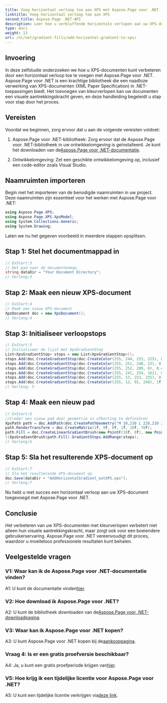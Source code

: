 ```yaml
---
title: Voeg horizontaal verloop toe aan XPS met Aspose.Page voor .NET
linktitle: Voeg horizontaal verloop toe aan XPS
second_title: Aspose.Page .NET-API
description: Leer hoe u verbluffende horizontale verlopen aan uw XPS-documenten kunt toevoegen met Aspose.Page voor .NET. Verhoog moeiteloos de visuele aantrekkingskracht.
type: docs
weight: 13
url: /nl/net/gradient-fills/add-horizontal-gradient-to-xps/
---
```

## Invoering

In deze zelfstudie onderzoeken we hoe u XPS-documenten kunt verbeteren door een horizontaal verloop toe te voegen met Aspose.Page voor .NET. Aspose.Page voor .NET is een krachtige bibliotheek die een naadloze verwerking van XPS-documenten (XML Paper Specification) in .NET-toepassingen biedt. Het toevoegen van kleurverlopen kan uw documenten een visuele aantrekkingskracht geven, en deze handleiding begeleidt u stap voor stap door het proces.

## Vereisten

Voordat we beginnen, zorg ervoor dat u aan de volgende vereisten voldoet:

1.  Aspose.Page voor .NET-bibliotheek: Zorg ervoor dat de Aspose.Page voor .NET-bibliotheek in uw ontwikkelomgeving is geïnstalleerd. Je kunt het downloaden van de[Aspose.Page voor .NET-documentatie](https://reference.aspose.com/page/net/).

2. Ontwikkelomgeving: Zet een geschikte ontwikkelomgeving op, inclusief een code-editor zoals Visual Studio.

## Naamruimten importeren

Begin met het importeren van de benodigde naamruimten in uw project. Deze naamruimten zijn essentieel voor het werken met Aspose.Page voor .NET:

```csharp
using Aspose.Page.XPS;
using Aspose.Page.XPS.XpsModel;
using System.Collections.Generic;
using System.Drawing;
```

Laten we nu het gegeven voorbeeld in meerdere stappen opsplitsen.

## Stap 1: Stel het documentmappad in

```csharp
// ExStart:3
// Het pad naar de documentenmap.
string dataDir = "Your Document Directory";
// Verleng:3
```

## Stap 2: Maak een nieuw XPS-document

```csharp
// ExStart:4
// Maak een nieuw XPS-document
XpsDocument doc = new XpsDocument();
// Verleng:4
```

## Stap 3: Initialiseer verloopstops

```csharp
// ExStart:5
// Initialiseer de lijst met XpsGradientStop
List<XpsGradientStop> stops = new List<XpsGradientStop>();
stops.Add(doc.CreateGradientStop(doc.CreateColor(255, 244, 253, 225), 0.0673828f));
stops.Add(doc.CreateGradientStop(doc.CreateColor(255, 251, 240, 23), 0.314453f));
stops.Add(doc.CreateGradientStop(doc.CreateColor(255, 252, 209, 0), 0.482422f));
stops.Add(doc.CreateGradientStop(doc.CreateColor(255, 241, 254, 161), 0.634766f));
stops.Add(doc.CreateGradientStop(doc.CreateColor(255, 53, 253, 255), 0.915039f));
stops.Add(doc.CreateGradientStop(doc.CreateColor(255, 12, 91, 248), 1f));
// Verleng: 5
```

## Stap 4: Maak een nieuw pad

```csharp
// ExStart:6
//Creëer een nieuw pad door geometrie in afkorting te definiëren
XpsPath path = doc.AddPath(doc.CreatePathGeometry("M 10,210 L 228,210 228,300 10,300"));
path.RenderTransform = doc.CreateMatrix(1f, 0f, 0f, 1f, 20f, 70f);
path.Fill = doc.CreateLinearGradientBrush(new PointF(10f, 0f), new PointF(228f, 0f));
((XpsGradientBrush)path.Fill).GradientStops.AddRange(stops);
// Verleng:6
```

## Stap 5: Sla het resulterende XPS-document op

```csharp
// ExStart:7
// Sla het resulterende XPS-document op
doc.Save(dataDir + "AddHorizontalGradient_outXPS.xps");
// Verleng:7
```

Nu hebt u met succes een horizontaal verloop aan uw XPS-document toegevoegd met Aspose.Page voor .NET.

## Conclusie

Het verbeteren van uw XPS-documenten met kleurverlopen verbetert niet alleen hun visuele aantrekkingskracht, maar zorgt ook voor een boeiendere gebruikerservaring. Aspose.Page voor .NET vereenvoudigt dit proces, waardoor u moeiteloos professionele resultaten kunt behalen.

## Veelgestelde vragen

### V1: Waar kan ik de Aspose.Page voor .NET-documentatie vinden?

 A1: U kunt de documentatie vinden[hier](https://reference.aspose.com/page/net/).

### V2: Hoe download ik Aspose.Page voor .NET?

 A2: U kunt de bibliotheek downloaden van de[Aspose.Page voor .NET-downloadpagina](https://releases.aspose.com/page/net/).

### V3: Waar kan ik Aspose.Page voor .NET kopen?

 A3: U kunt Aspose.Page voor .NET kopen bij de[aankooppagina](https://purchase.aspose.com/buy).

### Vraag 4: Is er een gratis proefversie beschikbaar?

 A4: Ja, u kunt een gratis proefperiode krijgen van[hier](https://releases.aspose.com/).

### V5: Hoe krijg ik een tijdelijke licentie voor Aspose.Page voor .NET?

 A5: U kunt een tijdelijke licentie verkrijgen via[deze link](https://purchase.aspose.com/temporary-license/).